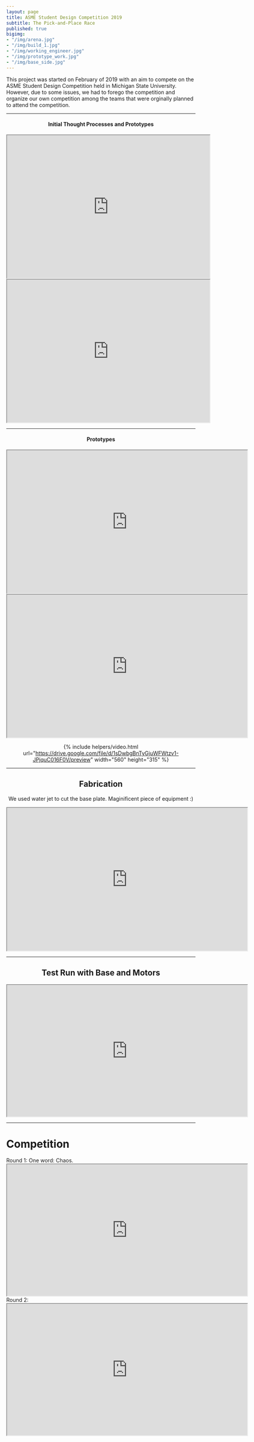 ```yaml
---
layout: page
title: ASME Student Design Competition 2019
subtitle: The Pick-and-Place Race
published: true
bigimg: 
- "/img/arena.jpg"
- "/img/build_1.jpg"
- "/img/working_engineer.jpg"
- "/img/prototype_work.jpg"
- "/img/base_side.jpg"
---
```


This project was started on February of 2019 with an aim to compete on the ASME Student Design Competition held in Michigan State University. However, due to some issues, we had to forego the competition and organize our own competition among the teams that were orginally planned to attend the competition. 
<hr>
<center><H4>Initial Thought Processes and Prototypes</H4>

<iframe src="https://drive.google.com/file/d/1zty-3pv7xc06iCoVSIuRJkuWe5zfzhCv/preview" width="540" height="380" alt= "Initial Hand Drawn Model"></iframe>

<iframe src="https://drive.google.com/file/d/18kVL1N2uh_y1c06XeE3AUi5sP07Bxyk7/preview" width="540" height="380" alt= "Top View"></iframe>
<hr>
<H4>Prototypes</H4>
<iframe src="https://drive.google.com/file/d/18r2s4NfpW68QK8_FvYlgMvkwVREfIv2X/preview" width="640" height="380" alt= "Prototype out of cardboards"></iframe>

<iframe src="https://drive.google.com/file/d/1EWiMonCY9Xpuq-ZanZT1ZTkyKF0LpIFx/preview" width="640" height="380" alt = "Prototype side view"></iframe>

{% include helpers/video.html url="https://drive.google.com/file/d/1sDwbgBnTyGjuWFWtzv1-JPjquC016F0V/preview" width="560" height="315" %}

<hr>

<H2> Fabrication </H2>

We used water jet to cut the base plate. Maginificent piece of equipment :) <br>
<center>
<iframe src="https://drive.google.com/file/d/11OzpfgHiPM3Y7VUZqu_FwLyhf2O_Repa/preview" width="640" height="380" alt="Water Jet Cutting"></iframe>  
</center>
<hr>
<H2> Test Run with Base and Motors </H2>

<iframe src="https://drive.google.com/file/d/1iqUYfet6-LRPqYtgGhKaxMJN0KLNRLrt/preview" width="640" height="350"></iframe>
</center>
<hr>
<H1><b> Competition </b></H1>
Round 1: One word: Chaos.<br>
<center>
<iframe src="https://drive.google.com/file/d/1wEMLU-sTj3V__sxqbI3SSbVcH-S4KVKG/preview" width="640" height="350"></iframe>
</center>
Round 2:
<center>
<iframe src="https://drive.google.com/file/d/1ze85nO4ic3aUmqvLby5zNoilwtxG9DSk/preview" width="640" height="350"></iframe>
</center>

